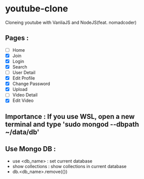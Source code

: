 # youtube-clone
Cloneing youtube with VanliaJS and NodeJS(feat. nomadcoder)

## Pages : 

- [ ] Home
- [x] Join
- [x] Login
- [x] Search
- [ ] User Detail
- [x] Edit Profile
- [x] Change Password
- [x] Upload
- [ ] Video Detail
- [x] Edit Video

## Importance : If you use WSL, open a new terminal and type 'sudo mongod --dbpath ~/data/db'

## Use Mongo DB :
- use <db_name> : set current database
- show collections : show collections in current database
- db.<db_name>.remove({})